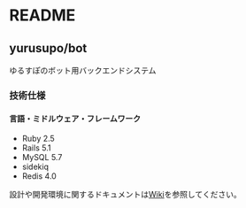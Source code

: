 # README

## yurusupo/bot

ゆるすぽのボット用バックエンドシステム

### 技術仕様

#### 言語・ミドルウェア・フレームワーク
* Ruby 2.5
* Rails 5.1
* MySQL 5.7
* sidekiq
* Redis 4.0

設計や開発環境に関するドキュメントは[Wiki](https://github.com/irie-dev/sports_meet/wiki)を参照してください。
